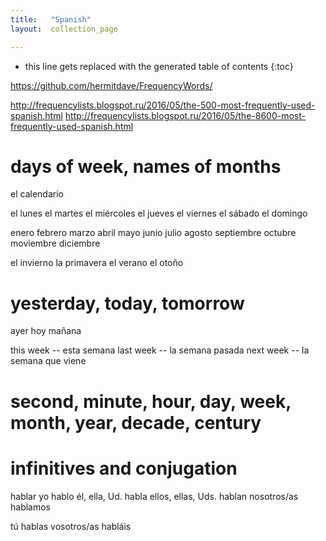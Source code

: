 ```yaml
---
title:   "Spanish"
layout:  collection_page

---
```


* this line gets replaced with the generated table of contents
{:toc}

<https://github.com/hermitdave/FrequencyWords/>
    
<http://frequencylists.blogspot.ru/2016/05/the-500-most-frequently-used-spanish.html>
<http://frequencylists.blogspot.ru/2016/05/the-8600-most-frequently-used-spanish.html>


# days of week, names of months

el calendario

el lunes
el martes
el miércoles
el jueves
el viernes
el sábado
el domingo

enero
febrero
marzo
abril
mayo
junio
julio
agosto
septiembre
octubre
moviembre
diciembre

el invierno
la primavera
el verano
el otoño

# yesterday, today, tomorrow

ayer
hoy
mañana

this week -- esta semana
last week -- la semana pasada
next week -- la semana que viene

# second, minute, hour, day, week, month, year, decade, century


# infinitives and conjugation

hablar
yo hablo
él, ella, Ud. habla
ellos, ellas, Uds. hablan
nosotros/as hablamos

tú hablas
vosotros/as habláis


